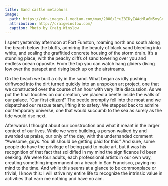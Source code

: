 ```yaml
---
title: Sand castle metaphors
image:
  path: https://cdn-images-1.medium.com/max/2000/1*uZ8IDyZ4AcMla0N5myGotQ.png
  attribution: http://craigwinslow.com/
  caption: Photo by Craig Winslow
---
```


I spent yesterday afternoon at Fort Funston, roaming north and south along the
beach below the bluffs, admiring the beauty of black sand bleeding into white,
and scaling the graffitied concrete housing of the storm drain. It’s a stunning
place, with the peachy cliffs of sand towering over you and endless ocean
opposite. From the top you can watch hang gliders diving low over the parapet
and rising back up on the airstreams.

On the beach we built a city in the sand. What began as idly pushing driftwood
into the dirt turned quickly into an unspoken art project, one that we
constructed over the course of an hour with very little discussion. As we put
the final touches on our creation, we placed a beetle inside the walls of our
palace. “Our first citizen!” The beetle promptly fell into the moat and we
dispatched our rescue team, lifting it to safety. We stepped back to admire our
temporary universe, one that would succumb to the sea as surely as the tide
would rise next.

Afterwards I thought about our construction and what it meant in the larger
context of our lives. While we were building, a person walked by and awarded us
praise, our only of the day, with the underhanded comment “Awesome, guys. You
all should be getting paid for this.” And sure, some people do have the
privilege of being paid to make art, but it was his recognition of that fact
that solidified in my mind the significance I’d been seeking. We were four
adults, each professional artists in our own way, creating something impermanent
on a beach in San Francisco, paying no mind to the time. And while this seems at
a glance to be commonplace or trivial, I know this: I will strive my entire life
to recognize the intrinsic value in activities that earn me nothing and have no
aim.
